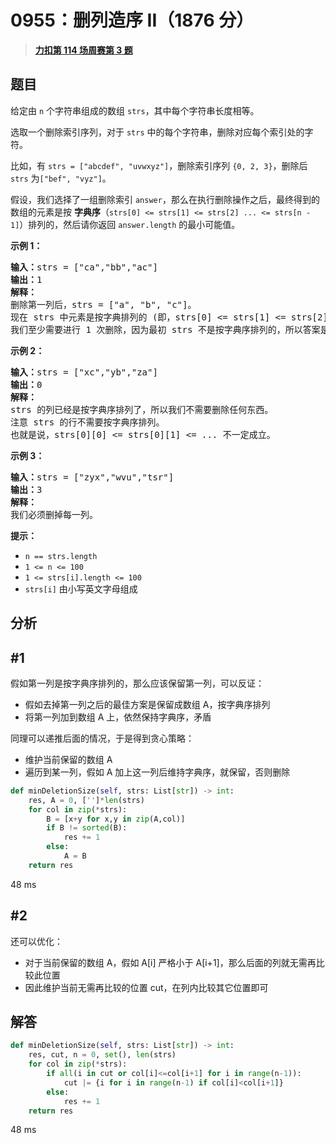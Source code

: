 # 0955：删列造序 II（1876 分）


> <u>**[力扣第 114 场周赛第 3 题](https://leetcode.cn/problems/delete-columns-to-make-sorted-ii/)**</u>

## 题目

<p>给定由 <code>n</code> 个字符串组成的数组 <code>strs</code>，其中每个字符串长度相等。</p>

<p>选取一个删除索引序列，对于 <code>strs</code> 中的每个字符串，删除对应每个索引处的字符。</p>

<p>比如，有 <code>strs = ["abcdef", "uvwxyz"]</code>，删除索引序列 <code>{0, 2, 3}</code>，删除后 <code>strs</code> 为<code>["bef", "vyz"]</code>。</p>

<p>假设，我们选择了一组删除索引 <code>answer</code>，那么在执行删除操作之后，最终得到的数组的元素是按 <strong>字典序</strong>（<code>strs[0] <= strs[1] <= strs[2] ... <= strs[n - 1]</code>）排列的，然后请你返回 <code>answer.length</code> 的最小可能值。</p>



<ol>
</ol>

<p><strong>示例 1：</strong></p>

<pre>
<strong>输入：</strong>strs = ["ca","bb","ac"]
<strong>输出：</strong>1
<strong>解释： </strong>
删除第一列后，strs = ["a", "b", "c"]。
现在 strs 中元素是按字典排列的 (即，strs[0] <= strs[1] <= strs[2])。
我们至少需要进行 1 次删除，因为最初 strs 不是按字典序排列的，所以答案是 1。
</pre>

<p><strong>示例 2：</strong></p>

<pre>
<strong>输入：</strong>strs = ["xc","yb","za"]
<strong>输出：</strong>0
<strong>解释：</strong>
strs 的列已经是按字典序排列了，所以我们不需要删除任何东西。
注意 strs 的行不需要按字典序排列。
也就是说，strs[0][0] <= strs[0][1] <= ... 不一定成立。
</pre>

<p><strong>示例 3：</strong></p>

<pre>
<strong>输入：</strong>strs = ["zyx","wvu","tsr"]
<strong>输出：</strong>3
<strong>解释：</strong>
我们必须删掉每一列。
</pre>



<p><strong>提示：</strong></p>

<ul>
<li><code>n == strs.length</code></li>
<li><code>1 <= n <= 100</code></li>
<li><code>1 <= strs[i].length <= 100</code></li>
<li><code>strs[i]</code> 由小写英文字母组成</li>
</ul>




## 分析

## #1

假如第一列是按字典序排列的，那么应该保留第一列，可以反证：
- 假如去掉第一列之后的最佳方案是保留成数组 A，按字典序排列
- 将第一列加到数组 A 上，依然保持字典序，矛盾

同理可以递推后面的情况，于是得到贪心策略：
- 维护当前保留的数组 A
- 遍历到某一列，假如 A 加上这一列后维持字典序，就保留，否则删除

```python
def minDeletionSize(self, strs: List[str]) -> int:
	res, A = 0, ['']*len(strs)
	for col in zip(*strs):
		B = [x+y for x,y in zip(A,col)]
		if B != sorted(B):
			res += 1
		else:
			A = B
	return res
```
48 ms

## #2

还可以优化：
- 对于当前保留的数组 A，假如 A[i] 严格小于 A[i+1]，那么后面的列就无需再比较此位置
- 因此维护当前无需再比较的位置 cut，在列内比较其它位置即可

## 解答

```python
def minDeletionSize(self, strs: List[str]) -> int:
	res, cut, n = 0, set(), len(strs)
	for col in zip(*strs):
		if all(i in cut or col[i]<=col[i+1] for i in range(n-1)):
			cut |= {i for i in range(n-1) if col[i]<col[i+1]}
		else:
			res += 1
	return res
```
48 ms

